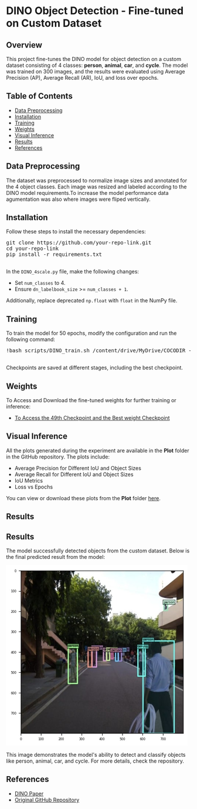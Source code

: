 <!DOCTYPE html>
<html lang="en">
<head>
    <meta charset="UTF-8">
    <meta name="viewport" content="width=device-width, initial-scale=1.0">
</head>
<body>
    <h1>DINO Object Detection - Fine-tuned on Custom Dataset</h1>    
    <h2>Overview</h2>
    <p>This project fine-tunes the DINO model for object detection on a custom dataset consisting of 4 classes: <strong>person</strong>, <strong>animal</strong>, <strong>car</strong>, and <strong>cycle</strong>. 
       The model was trained on 300 images, and the results were evaluated using Average Precision (AP), Average Recall (AR), IoU, and loss over epochs.</p>  
    <h2>Table of Contents</h2>
    <ul>
        <li><a href="#data-preprocessing">Data Preprocessing</a></li>
        <li><a href="#installation">Installation</a></li>
        <li><a href="#training">Training</a></li>
        <li><a href="#weights">Weights</a></li>
        <li><a href="#visual-inference">Visual Inference</a></li>
        <li><a href="#results">Results</a></li>
        <li><a href="#references">References</a></li>
    </ul>    
    <h2 id="data-preprocessing">Data Preprocessing</h2>
    <p>The dataset was preprocessed to normalize image sizes and annotated for the 4 object classes. Each image was resized and labeled according to the DINO model requirements.To increase the model performance data agumentation was also where images were fliped vertically.</p> 
    <h2 id="installation">Installation</h2>
    <p>Follow these steps to install the necessary dependencies:</p>
    <pre>
git clone https://github.com/your-repo-link.git
cd your-repo-link
pip install -r requirements.txt
    </pre>
    <p>In the <code>DINO_4scale.py</code> file, make the following changes:</p>
    <ul>
        <li>Set <code>num_classes</code> to 4.</li>
        <li>Ensure <code>dn_labelbook_size</code> >= <code>num_classes + 1</code>.</li>
    </ul>
    <p>Additionally, replace deprecated <code>np.float</code> with <code>float</code> in the NumPy file.</p>   
    <h2 id="training">Training</h2>
    <p>To train the model for 50 epochs, modify the configuration and run the following command:</p>
    <pre>
!bash scripts/DINO_train.sh /content/drive/MyDrive/COCODIR --pretrain_model_path /path/to/a/pretrianed/resnet50    
    </pre>
    <p>Checkpoints are saved at different stages, including the best checkpoint.</p>   
    <h2 id="weights">Weights</h2>
    <p> To Access and Download the fine-tuned weights for further training or inference:</p>
    <ul>
        <li><a href="[https://drive.google.com/drive/folders/1FYdbJ0qjGf_dhuJ2d3lefk2OqNFiomIS?usp=sharing]">To Access the 49th Checkpoint and the Best weight Checkpoint</a></li>
    </ul> 
<h2 id="visual-inference">Visual Inference</h2>
<p>All the plots generated during the experiment are available in the <strong>Plot</strong> folder in the GitHub repository. The plots include:</p>
<ul>
    <li>Average Precision for Different IoU and Object Sizes</li>
    <li>Average Recall for Different IoU and Object Sizes</li>
    <li>IoU Metrics</li>
    <li>Loss vs Epochs</li>
</ul>
<p>You can view or download these plots from the <strong>Plot</strong> folder <a href="https://github.com/KunalChavan245/IITD-_CV_Intern_Task_DINO/tree/129d9ac66aab2220809b5c236c4d9229a42940a8/Plots">here</a>.</p>
    </ul> 
    <h2 id="results">Results</h2>
    <h2 id="results">Results</h2>
<p>The model successfully detected objects from the custom dataset. Below is the final predicted result from the model:</p>
<img src="https://github.com/KunalChavan245/IITD-_CV_Intern_Task_DINO/blob/main/Results/Result.jpg" alt="Final Predicted Result" />

<p>This image demonstrates the model's ability to detect and classify objects like person, animal, car, and cycle. For more details, check the repository.</p>
    <h2 id="references">References</h2>
    <ul>
        <li><a href="https://arxiv.org/abs/2104.14294">DINO Paper</a></li>
        <li><a href="https://github.com/IDEA-Research">Original GitHub Repository</a></li>
    </ul>
</body>
</html>
